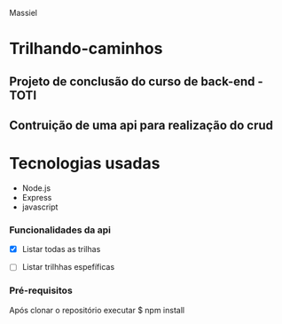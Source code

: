 ﻿Massiel
# Trilhando-caminhos

## Projeto de conclusão do curso de back-end - TOTI

## Contruição de uma api para realização do crud

Tecnologias usadas
===================

<!--ts-->
  * Node.js
  * Express
  * javascript
 <!--te-->
 
 ### Funcionalidades da api
  - [x] Listar todas as trilhas
  - [ ] Listar trilhhas espefíficas




### Pré-requisitos
Após clonar o repositório executar
 $ npm install
